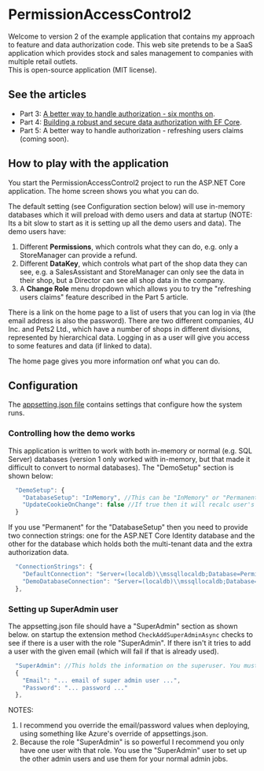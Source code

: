 # PermissionAccessControl2

Welcome to version 2 of the example application that contains my approach to feature and data authorization code. This web site pretends to be a SaaS application which provides stock and sales management to companies with multiple retail outlets.  
This is open-source application (MIT license).

## See the articles

* Part 3: [A better way to handle authorization - six months on](https://www.thereformedprogrammer.net/a-better-way-to-handle-asp-net-core-authorization-six-months-on/).
* Part 4: [Building a robust and secure data authorization with EF Core](https://www.thereformedprogrammer.net/part-4-building-a-robust-and-secure-data-authorization-with-ef-core/).
* Part 5: A better way to handle authorization - refreshing users claims (coming soon).

## How to play with the application

You start the PermissionAccessControl2 project to run the ASP.NET Core application. The home screen shows you what you can do.  

The default setting (see Configuration section below) will use in-memory databases which it will preload with demo users and data at startup (NOTE: Its a bit slow to start as it is setting up all the demo users and data). The demo users have:

1. Different **Permissions**, which controls what they can do, e.g. only a StoreManager can provide a refund.
2. Different **DataKey**, which controls what part of the shop data they can see, e.g. a SalesAssistant and StoreManager can only see the data in their shop, but a Director can see all shop data in the company.
3. A **Change Role** menu dropdown which allows you to try the "refreshing users claims" feature described in the Part 5 article.

There is a link on the home page to a list of users that you can log in via (the email address is also the password). There are two different companies, 4U Inc. and Pets2 Ltd., which have a number of shops in different divisions, represented by hierarchical data. Logging in as a user will give you access to some features and data (if linked to data).

The home page gives you more information onf what you can do.

## Configuration

The [appsetting.json file](https://github.com/JonPSmith/PermissionAccessControl2/blob/master/PermissionAccessControl2/appsettings.json) contains settings that configure how the system runs.

### Controlling how the demo works

This application is written to work with both in-memory or normal (e.g. SQL Server) databases (version 1 only worked with in-memory, but that made it difficult to convert to normal databases). The "DemoSetup" section is shown below: 

```javascript
  "DemoSetup": {
    "DatabaseSetup": "InMemory", //This can be "InMemory" or "Permanent" (a real database) database.
    "UpdateCookieOnChange": false //If true then it will recalc user's cookies if Roles have changed, otherwise user's permission fixed until log out
  }
```

If you use "Permanent" for the "DatabaseSetup" then you need to provide two connection strings: one for the ASP.NET Core Identity database and the other for the database which holds both the multi-tenant data and the extra authorization data.

```javascript
  "ConnectionStrings": {
    "DefaultConnection": "Server=(localdb)\\mssqllocaldb;Database=PermissionAccessControl2-AspNetCoreIdentity;Trusted_Connection=True;MultipleActiveResultSets=true",
    "DemoDatabaseConnection": "Server=(localdb)\\mssqllocaldb;Database=PermissionAccessControl2-DemoDatabase;Trusted_Connection=True;MultipleActiveResultSets=true"
  },
```

### Setting up SuperAdmin user

The appsetting.json file should have a "SuperAdmin" section as shown below. on startup the extension method `CheckAddSuperAdminAsync` checks to see if there is a user with the role "SuperAdmin". If there isn't it tries to add a user with the given email (which will fail if that is already used).

```javascript
  "SuperAdmin": //This holds the information on the superuser. You must have one SuperUser setup otherwise you can't manage users
  {
    "Email": "... email of super admin user ...",
    "Password": "... password ..."
  },
  ```

NOTES:

1. I recommend you override the email/password values when deploying, using something like Azure's override of appsettings.json.
2. Because the role "SuperAdmin" is so powerful I recommend you only have one user with that role. You use the "SuperAdmin" user to set up the other admin users and use them for your normal admin jobs.

